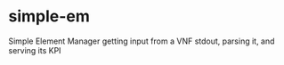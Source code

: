 # simple-em
Simple Element Manager getting input from a VNF stdout, parsing it, and serving its KPI
